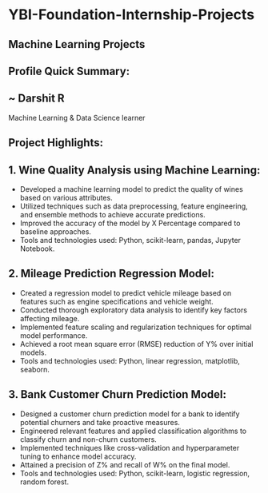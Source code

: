 # YBI-Foundation-Internship-Projects
## Machine Learning Projects
## Profile Quick Summary:
## ~ Darshit R
 Machine Learning & Data Science learner

## Project Highlights:

## 1. Wine Quality Analysis using Machine Learning:

* Developed a machine learning model to predict the quality of wines based on various attributes.
* Utilized techniques such as data preprocessing, feature engineering, and ensemble methods to achieve accurate predictions.
* Improved the accuracy of the model by X Percentage compared to baseline approaches.
* Tools and technologies used: Python, scikit-learn, pandas, Jupyter Notebook.

## 2. Mileage Prediction Regression Model:

* Created a regression model to predict vehicle mileage based on features such as engine specifications and vehicle weight.
* Conducted thorough exploratory data analysis to identify key factors affecting mileage.
* Implemented feature scaling and regularization techniques for optimal model performance.
* Achieved a root mean square error (RMSE) reduction of Y% over initial models.
* Tools and technologies used: Python, linear regression, matplotlib, seaborn.

## 3. Bank Customer Churn Prediction Model:

* Designed a customer churn prediction model for a bank to identify potential churners and take proactive measures.
* Engineered relevant features and applied classification algorithms to classify churn and non-churn customers.
* Implemented techniques like cross-validation and hyperparameter tuning to enhance model accuracy.
* Attained a precision of Z% and recall of W% on the final model.
* Tools and technologies used: Python, scikit-learn, logistic regression, random forest.
